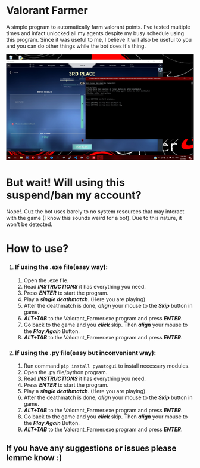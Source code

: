 # Valorant Farmer #
A simple program to automatically farm valorant points. I've tested multiple times and infact unlocked all my agents despite my busy schedule using this program. 
Since it was useful to me, I believe it will also be useful to you and you can do other things while the bot does it's thing.

<p align='center'><img src='https://raw.githubusercontent.com/CipherKill/ValorantFarmer/main/screenshots/vfarmer.jpg' width='700px'></img></p>

# But wait! Will using this suspend/ban my account? #
Nope!. Cuz the bot uses barely to no system resources that may interact with the game (I know this sounds weird for a bot). Due to this nature, it won't be detected.

# How to use? #
1. ### If using the .exe file(easy way): ###
    1. Open the .exe file.
    2. Read ***INSTRUCTIONS*** it has everything you need.
    3. Press ***ENTER*** to start the program.
    4. Play a ***single deathmatch***. (Here you are playing).
    5. After the deathmatch is done, ***align*** your mouse to the ***Skip*** button in game.
    6. ***ALT+TAB*** to the Valorant_Farmer.exe program and press ***ENTER***.
    7. Go back to the game and you ***click*** skip. Then ***align*** your mouse to the ***Play Again*** Button.
    8. ***ALT+TAB*** to the Valorant_Farmer.exe program and press ***ENTER***.

2. ### If using the .py file(easy but inconvenient way): ###
    1. Run command `pip install pyautogui` to install necessary modules.
    2. Open the .py file/python program.
    3. Read ***INSTRUCTIONS*** it has everything you need.
    4. Press ***ENTER*** to start the program.
    5. Play a ***single deathmatch***. (Here you are playing).
    6. After the deathmatch is done, ***align*** your mouse to the ***Skip*** button in game.
    7. ***ALT+TAB*** to the Valorant_Farmer.exe program and press ***ENTER***.
    8. Go back to the game and you ***click*** skip. Then ***align*** your mouse to the ***Play Again*** Button.
    9. ***ALT+TAB*** to the Valorant_Farmer.exe program and press ***ENTER***.

## If you have any suggestions or issues please lemme know :)
